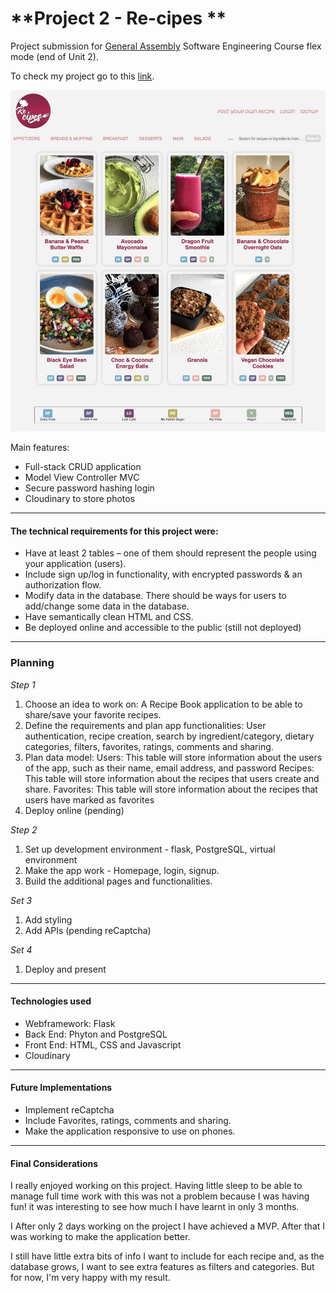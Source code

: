 # **Project 2 - Re-cipes **
Project submission for [General Assembly](https://generalassemb.ly) Software Engineering Course flex mode (end of Unit 2). 

To check my project go to this [link]().

![Re-cipes](./static/images/re-cipe-homepage.jpg) 

Main features:
* Full-stack CRUD application
* Model View Controller MVC 
* Secure password hashing login
* Cloudinary to store photos

---
#### **The technical requirements for this project were:**
- Have at least 2 tables – one of them should represent the people using your application (users).
- Include sign up/log in functionality, with encrypted passwords & an authorization flow.
- Modify data in the database. There should be ways for users to add/change some data in the database.
- Have semantically clean HTML and CSS.
- Be deployed online and accessible to the public (still not deployed)
---
### **Planning**

*Step 1*
1. Choose an idea to work on: A Recipe Book application to be able to share/save your favorite recipes.
2. Define the requirements and plan app functionalities: User authentication, recipe creation, search by ingredient/category, dietary categories, filters, favorites, ratings, comments and sharing.
3. Plan data model:
Users: This table will store information about the users of the app, such as their name, email address, and password
Recipes: This table will store information about the recipes that users create and share.
Favorites: This table will store information about the recipes that users have marked as favorites
4. Deploy online (pending)

*Step 2*
1. Set up development environment - flask, PostgreSQL, virtual environment
2. Make the app work - Homepage, login, signup.
3. Build the additional pages and functionalities.

*Set 3*
1. Add styling
2. Add APIs (pending reCaptcha)

*Set 4*
1. Deploy and present
---

#### **Technologies used**
- Webframework: Flask
- Back End: Phyton and PostgreSQL
- Front End: HTML, CSS and Javascript
- Cloudinary
---
#### **Future Implementations**
- Implement reCaptcha
- Include Favorites, ratings, comments and sharing.
- Make the application responsive to use on phones. 

---
#### **Final Considerations**
I really enjoyed working on this project. Having little sleep to be able to manage full time work with this was not a problem because I was having fun! it was interesting to see how much I have learnt in only 3 months.

I After only 2 days working on the project I have achieved a MVP. After that I was working to make the application better.

I still have little extra bits of info I want to include for each recipe and, as the database grows, I want to see extra features as filters and categories. But for now, I'm very happy with my result. 

